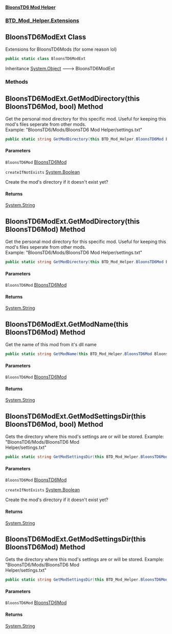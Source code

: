 #### [BloonsTD6 Mod Helper](README.md 'README')
### [BTD_Mod_Helper.Extensions](README.md#BTD_Mod_Helper.Extensions 'BTD_Mod_Helper.Extensions')

## BloonsTD6ModExt Class

Extensions for BloonsTD6Mods (for some reason lol)

```csharp
public static class BloonsTD6ModExt
```

Inheritance [System.Object](https://docs.microsoft.com/en-us/dotnet/api/System.Object 'System.Object') &#129106; BloonsTD6ModExt
### Methods

<a name='BTD_Mod_Helper.Extensions.BloonsTD6ModExt.GetModDirectory(thisBTD_Mod_Helper.BloonsTD6Mod,bool)'></a>

## BloonsTD6ModExt.GetModDirectory(this BloonsTD6Mod, bool) Method

Get the personal mod directory for this specific mod. Useful for keeping this mod's files seperate from other mods.  
Example: "BloonsTD6/Mods/BloonsTD6 Mod Helper/settings.txt"

```csharp
public static string GetModDirectory(this BTD_Mod_Helper.BloonsTD6Mod BloonsTD6Mod, bool createIfNotExists);
```
#### Parameters

<a name='BTD_Mod_Helper.Extensions.BloonsTD6ModExt.GetModDirectory(thisBTD_Mod_Helper.BloonsTD6Mod,bool).BloonsTD6Mod'></a>

`BloonsTD6Mod` [BloonsTD6Mod](BTD_Mod_Helper.BloonsTD6Mod.md 'BTD_Mod_Helper.BloonsTD6Mod')

<a name='BTD_Mod_Helper.Extensions.BloonsTD6ModExt.GetModDirectory(thisBTD_Mod_Helper.BloonsTD6Mod,bool).createIfNotExists'></a>

`createIfNotExists` [System.Boolean](https://docs.microsoft.com/en-us/dotnet/api/System.Boolean 'System.Boolean')

Create the mod's directory if it doesn't exist yet?

#### Returns
[System.String](https://docs.microsoft.com/en-us/dotnet/api/System.String 'System.String')

<a name='BTD_Mod_Helper.Extensions.BloonsTD6ModExt.GetModDirectory(thisBTD_Mod_Helper.BloonsTD6Mod)'></a>

## BloonsTD6ModExt.GetModDirectory(this BloonsTD6Mod) Method

Get the personal mod directory for this specific mod. Useful for keeping this mod's files seperate from other mods.  
Example: "BloonsTD6/Mods/BloonsTD6 Mod Helper/settings.txt"

```csharp
public static string GetModDirectory(this BTD_Mod_Helper.BloonsTD6Mod BloonsTD6Mod);
```
#### Parameters

<a name='BTD_Mod_Helper.Extensions.BloonsTD6ModExt.GetModDirectory(thisBTD_Mod_Helper.BloonsTD6Mod).BloonsTD6Mod'></a>

`BloonsTD6Mod` [BloonsTD6Mod](BTD_Mod_Helper.BloonsTD6Mod.md 'BTD_Mod_Helper.BloonsTD6Mod')

#### Returns
[System.String](https://docs.microsoft.com/en-us/dotnet/api/System.String 'System.String')

<a name='BTD_Mod_Helper.Extensions.BloonsTD6ModExt.GetModName(thisBTD_Mod_Helper.BloonsTD6Mod)'></a>

## BloonsTD6ModExt.GetModName(this BloonsTD6Mod) Method

Get the name of this mod from it's dll name

```csharp
public static string GetModName(this BTD_Mod_Helper.BloonsTD6Mod BloonsTD6Mod);
```
#### Parameters

<a name='BTD_Mod_Helper.Extensions.BloonsTD6ModExt.GetModName(thisBTD_Mod_Helper.BloonsTD6Mod).BloonsTD6Mod'></a>

`BloonsTD6Mod` [BloonsTD6Mod](BTD_Mod_Helper.BloonsTD6Mod.md 'BTD_Mod_Helper.BloonsTD6Mod')

#### Returns
[System.String](https://docs.microsoft.com/en-us/dotnet/api/System.String 'System.String')

<a name='BTD_Mod_Helper.Extensions.BloonsTD6ModExt.GetModSettingsDir(thisBTD_Mod_Helper.BloonsTD6Mod,bool)'></a>

## BloonsTD6ModExt.GetModSettingsDir(this BloonsTD6Mod, bool) Method

Gets the directory where this mod's settings are or will be stored. Example: "BloonsTD6/Mods/BloonsTD6 Mod  
Helper/settings.txt"

```csharp
public static string GetModSettingsDir(this BTD_Mod_Helper.BloonsTD6Mod BloonsTD6Mod, bool createIfNotExists);
```
#### Parameters

<a name='BTD_Mod_Helper.Extensions.BloonsTD6ModExt.GetModSettingsDir(thisBTD_Mod_Helper.BloonsTD6Mod,bool).BloonsTD6Mod'></a>

`BloonsTD6Mod` [BloonsTD6Mod](BTD_Mod_Helper.BloonsTD6Mod.md 'BTD_Mod_Helper.BloonsTD6Mod')

<a name='BTD_Mod_Helper.Extensions.BloonsTD6ModExt.GetModSettingsDir(thisBTD_Mod_Helper.BloonsTD6Mod,bool).createIfNotExists'></a>

`createIfNotExists` [System.Boolean](https://docs.microsoft.com/en-us/dotnet/api/System.Boolean 'System.Boolean')

Create the mod's directory if it doesn't exist yet?

#### Returns
[System.String](https://docs.microsoft.com/en-us/dotnet/api/System.String 'System.String')

<a name='BTD_Mod_Helper.Extensions.BloonsTD6ModExt.GetModSettingsDir(thisBTD_Mod_Helper.BloonsTD6Mod)'></a>

## BloonsTD6ModExt.GetModSettingsDir(this BloonsTD6Mod) Method

Gets the directory where this mod's settings are or will be stored. Example: "BloonsTD6/Mods/BloonsTD6 Mod  
Helper/settings.txt"

```csharp
public static string GetModSettingsDir(this BTD_Mod_Helper.BloonsTD6Mod BloonsTD6Mod);
```
#### Parameters

<a name='BTD_Mod_Helper.Extensions.BloonsTD6ModExt.GetModSettingsDir(thisBTD_Mod_Helper.BloonsTD6Mod).BloonsTD6Mod'></a>

`BloonsTD6Mod` [BloonsTD6Mod](BTD_Mod_Helper.BloonsTD6Mod.md 'BTD_Mod_Helper.BloonsTD6Mod')

#### Returns
[System.String](https://docs.microsoft.com/en-us/dotnet/api/System.String 'System.String')
